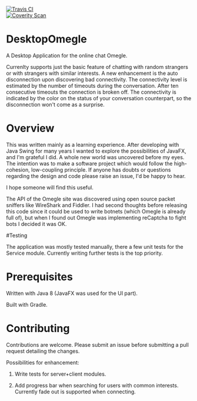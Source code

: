 [![Travis CI](https://travis-ci.org/maxamel/DesktopOmegle.svg)](https://travis-ci.org/maxamel/DesktopOmegle)<br/>
[![Coverity Scan](https://scan.coverity.com/projects/5872/badge.svg?flat=1)](https://scan.coverity.com/projects/5872?tab=overview)<br/>
# DesktopOmegle

A Desktop Application for the online chat Omegle. 

Currenlty supports just the basic feature of chatting with random strangers or with strangers with similar interests.
A new enhancement is the auto disconnection upon discovering bad connectivity. The connectivity level is estimated by the number of timeouts during the conversation. After ten consecutive timeouts the connection is broken off. The connectivity is indicated by the color on the status of your conversation counterpart, so the disconnection won't come as a surprise.  


# Overview

This was written mainly as a learning experience. 
After developing with Java Swing for many years I wanted to explore the possibilities of JavaFX, and I'm grateful I did. A whole new world was uncovered before my eyes.
The intention was to make a software project which would follow the high-cohesion, low-coupling principle. If anyone has doubts or questions regarding the design and code please raise an issue, I'd be happy to hear.

I hope someone will find this useful.

The API of the Omegle site was discovered using open source packet sniffers like WireShark and Fiddler. I had second thoughts before releasing this code since it could be used to write botnets (which Omegle is already full of), but when I found out Omegle was implementing reCaptcha to fight bots I decided it was OK. 

#Testing

The application was mostly tested manually, there a few unit tests for the Service module. 
Currently writing further tests is the top priority. 

# Prerequisites

Written with Java 8 (JavaFX was used for the UI part). 

Built with Gradle.

# Contributing

Contributions are welcome. Please submit an issue before submitting a pull request detailing the changes. 

Possibilities for enhancement:

1) Write tests for server+client modules.

2) Add progress bar when searching for users with common interests. Currently fade out is supported when connecting.


